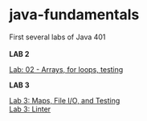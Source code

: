 # java-fundamentals
First several labs of Java 401</br></br>
**LAB 2** </br>

[Lab: 02 - Arrays, for loops, testing](https://github.com/daesy13/java-fundamentals/tree/master/basiclibrary)

**LAB 3** </br>

[Lab 3: Maps, File I/O, and Testing](https://github.com/daesy13/java-fundamentals/tree/master/basiclibrary)</br>
[Lab 3: Linter](https://github.com/daesy13/java-fundamentals/tree/master/linter)
